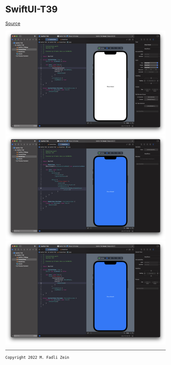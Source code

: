 # SwiftUI-T39

[Source](https://designcode.io/swiftui-handbook-full-screen-modal)

<pre>
<img src="preview/example1.png">
<img src="preview/example2.png">
<img src="preview/example3.png">
</pre>

---

```
Copyright 2022 M. Fadli Zein
```

